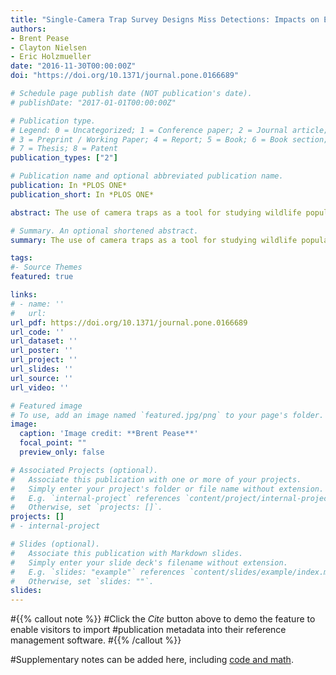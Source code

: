 ```yaml
---
title: "Single-Camera Trap Survey Designs Miss Detections: Impacts on Estimates of Occupancy and Community Metrics"
authors:
- Brent Pease
- Clayton Nielsen
- Eric Holzmueller
date: "2016-11-30T00:00:00Z"
doi: "https://doi.org/10.1371/journal.pone.0166689"

# Schedule page publish date (NOT publication's date).
# publishDate: "2017-01-01T00:00:00Z"

# Publication type.
# Legend: 0 = Uncategorized; 1 = Conference paper; 2 = Journal article;
# 3 = Preprint / Working Paper; 4 = Report; 5 = Book; 6 = Book section;
# 7 = Thesis; 8 = Patent
publication_types: ["2"]

# Publication name and optional abbreviated publication name.
publication: In *PLOS ONE*
publication_short: In *PLOS ONE*

abstract: The use of camera traps as a tool for studying wildlife populations is commonplace. However, few have considered how the number of detections of wildlife differ depending upon the number of camera traps placed at cameras-sites, and how this impacts estimates of occupancy and community composition. During December 2015–February 2016, we deployed four camera traps per camera-site, separated into treatment groups of one, two, and four camera traps, in southern Illinois to compare whether estimates of wildlife community metrics and occupancy probabilities differed among survey methods. The overall number of species detected per camera-site was greatest with the four-camera survey method (P<0.0184). The four-camera survey method detected 1.25 additional species per camera-site than the one-camera survey method, and was the only survey method to completely detect the ground-dwelling silvicolous community. The four-camera survey method recorded individual species at 3.57 additional camera-sites (P = 0.003) and nearly doubled the number of camera-sites where white-tailed deer (Odocoileus virginianus) were detected compared to one- and two-camera survey methods. We also compared occupancy rates estimated by survey methods; as the number of cameras deployed per camera-site increased, occupancy estimates were closer to naïve estimates, detection probabilities increased, and standard errors of detection probabilities decreased. Additionally, each survey method resulted in differing top-ranked, species-specific occupancy models when habitat covariates were included. Underestimates of occurrence and misrepresented community metrics can have significant impacts on species of conservation concern, particularly in areas where habitat manipulation is likely. Having multiple camera traps per site revealed significant shortcomings with the common one-camera trap survey method. While we realize survey design is often constrained logistically, we suggest increasing effort to at least two camera traps facing opposite directions per camera-site in habitat association studies, and to utilize camera-trap arrays when restricted by equipment availability.

# Summary. An optional shortened abstract.
summary: The use of camera traps as a tool for studying wildlife populations is commonplace. However, few have considered how the number of detections of wildlife differ depending upon the number of camera traps placed at cameras-sites, and how this impacts estimates of occupancy and community composition.

tags:
#- Source Themes
featured: true

links:
# - name: ''
#   url: 
url_pdf: https://doi.org/10.1371/journal.pone.0166689
url_code: ''
url_dataset: ''
url_poster: ''
url_project: ''
url_slides: ''
url_source: ''
url_video: ''

# Featured image
# To use, add an image named `featured.jpg/png` to your page's folder. 
image:
  caption: 'Image credit: **Brent Pease**'
  focal_point: ""
  preview_only: false

# Associated Projects (optional).
#   Associate this publication with one or more of your projects.
#   Simply enter your project's folder or file name without extension.
#   E.g. `internal-project` references `content/project/internal-project/index.md`.
#   Otherwise, set `projects: []`.
projects: []
# - internal-project

# Slides (optional).
#   Associate this publication with Markdown slides.
#   Simply enter your slide deck's filename without extension.
#   E.g. `slides: "example"` references `content/slides/example/index.md`.
#   Otherwise, set `slides: ""`.
slides:
---
```


#{{% callout note %}}
#Click the *Cite* button above to demo the feature to enable visitors to import #publication metadata into their reference management software.
#{{% /callout %}}

#Supplementary notes can be added here, including [code and math](https://sourcethemes.com/academic/docs/writing-markdown-latex/).
